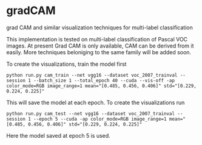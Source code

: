 # gradCAM
grad CAM and similar visualization techniques for multi-label classification

This implementation is tested on multi-label classification of Pascal VOC images. At present Grad CAM is only available, CAM can be derived from it easily. More techniques beloniging to the same family will be added soon.

To create the visualizations, train the model first
```
python run.py cam_train --net vgg16 --dataset voc_2007_trainval --session 1 --batch_size 1 --total_epoch 40 --cuda --vis-off -ap color_mode=RGB image_range=1 mean="[0.485, 0.456, 0.406]" std="[0.229, 0.224, 0.225]"
```

This will save the model at each epoch. To create the visualizations run
```
python run.py cam_test --net vgg16 --dataset voc_2007_trainval --session 1 --epoch 5 --cuda -ap color_mode=RGB image_range=1 mean="[0.485, 0.456, 0.406]" std="[0.229, 0.224, 0.225]"
```

Here the model saved at epoch 5 is used.
